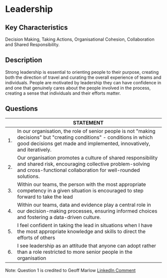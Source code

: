 # Leadership

## Key Characteristics
Decision Making, Taking Actions, Organisational Cohesion, Collaboration and Shared Responsibility.

## Description
Strong leadership is essential to orienting people to their purpose, creating both the direction of travel and curating the overall experience of teams and individuals. People are motivated by leadership they can have confidence in and one that genuinely cares about the people involved in the process, creating a sense that individuals and their efforts matter.

## Questions

| | STATEMENT  	|
|---	|---	|
| 1. | In our organisation, the role of senior people is not "making decisions" but "creating conditions" - conditions in which good decisions get made and implemented, innovatively, and iteratively. |
| 2. | Our organisation promotes a culture of shared responsibility and shared risk, encouraging collective problem-solving and cross-functional collaboration for well-rounded solutions.	|
| 3. | Within our teams, the person with the most appropriate competency in a given situation is encouraged to step forward to take the lead |
| 4. | Within our teams, data and evidence play a central role in our decision-making processes, ensuring informed choices and fostering a data-driven culture.	|
| 5. | I feel confident in taking the lead in situations when I have the most appropriate knowledge and skills to direct the efforts of others |
| 6. | I see leadership as an attitude that anyone can adopt rather than a role restricted to more senior people in the organisation |

 




Note: Question 1 is credited to Geoff Marlow [LinkedIn Comment](https://www.linkedin.com/feed/update/urn:li:activity:7097147420244893697?commentUrn=urn%3Ali%3Acomment%3A%28activity%3A7097147420244893697%2C7097150300603473922%29)



